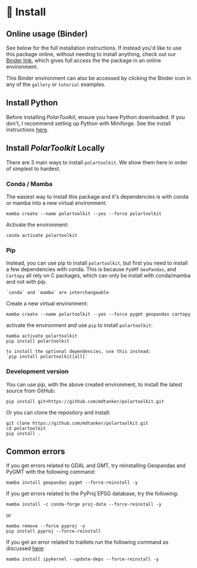 # 🚀 Install

## Online usage (Binder)

See below for the full installation instructions. If instead you'd like to use
this package online, without needing to install anything, check out our
[Binder link](https://mybinder.org/v2/gh/mdtanker/polartoolkit/main), which
gives full access the the package in an online environment.

This Binder environment can also be accessed by clicking the Binder icon in any
of the `gallery` or `tutorial` examples.

## Install Python

Before installing _PolarToolkit_, ensure you have Python downloaded. If you
don't, I recommend setting up Python with Miniforge. See the install
instructions [here](https://github.com/conda-forge/miniforge).

## Install _PolarToolkit_ Locally

There are 3 main ways to install `polartoolkit`. We show them here in order of
simplest to hardest.

### Conda / Mamba

The easiest way to install this package and it's dependencies is with conda or
mamba into a new virtual environment:

```
mamba create --name polartoolkit --yes --force polartoolkit
```

Activate the environment:

```
conda activate polartoolkit
```

### Pip

Instead, you can use pip to install `polartoolkit`, but first you need to
install a few dependencies with conda. This is because `PyGMT` `GeoPandas`, and
`Cartopy` all rely on C packages, which can only be install with conda/mamba and
not with pip.

```{note}
`conda` and `mamba` are interchangeable
```

Create a new virtual environment:

```
mamba create --name polartoolkit --yes --force pygmt geopandas cartopy
```

activate the environment and use `pip` to install `polartoolkit`:

```
mamba activate polartoolkit
pip install polartoolkit
```

```{note}
to install the optional dependencies, use this instead:
`pip install polartoolkit[all]`
```

### Development version

You can use pip, with the above created environment, to install the latest
source from GitHub:

    pip install git+https://github.com/mdtanker/polartoolkit.git

Or you can clone the repository and install:

    git clone https://github.com/mdtanker/polartoolkit.git
    cd polartoolkit
    pip install .

## Common errors

If you get errors related to GDAL and GMT, try reinstalling Geopandas and PyGMT
with the following command:

    mamba install geopandas pygmt --force-reinstall -y

If you get errors related to the PyProj EPSG database, try the following:

    mamba install -c conda-forge proj-data --force-reinstall -y

or

    mamba remove --force pyproj -y
    pip install pyproj --force-reinstall

If you get an error related to traitlets run the following command as discussed
[here](https://github.com/microsoft/vscode-jupyter/issues/5689#issuecomment-829538285):

    mamba install ipykernel --update-deps --force-reinstall -y
